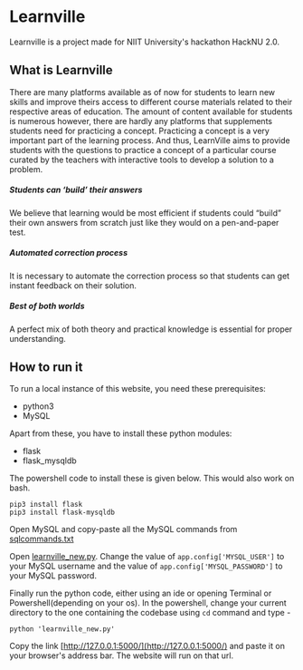 # Learnville
Learnville is a project made for NIIT University's hackathon HackNU 2.0.

What is Learnville
------
There are many platforms available as of now for students to learn new skills and improve theirs access to different course materials related to their respective areas of education. The amount of content available for students is numerous however, there are hardly any platforms that supplements students need for practicing a concept. Practicing a concept is a very important part of the learning process. And thus, LearnVille aims to provide students with the questions to practice a concept of a particular course curated by the teachers with interactive tools to develop a solution to a problem.
##### Students can ‘build’ their answers
We believe that learning would be most efficient if students could “build” their own answers from scratch just like they would on a pen-and-paper test.
##### Automated correction process
It is necessary to automate the correction process so that students can get instant feedback on their solution.
##### Best of both worlds
A perfect mix of both theory and practical knowledge is essential for proper understanding.

How to run it
------
To run a local instance of this website, you need these prerequisites:
* python3
* MySQL

Apart from these, you have to install these python modules:
* flask
* flask_mysqldb

The powershell code to install these is given below. This would also work on bash.
```
pip3 install flask
pip3 install flask-mysqldb
```

Open MySQL and copy-paste all the MySQL commands from [sqlcommands.txt](./sqlcommands.txt)

Open [learnville_new.py](./learnville_new.py). Change the value of `app.config['MYSQL_USER']` to your MySQL username and the value of `app.config['MYSQL_PASSWORD']` to your MySQL password.

Finally run the python code, either using an ide or opening Terminal or Powershell(depending on your os).
In the powershell, change your current directory to the one containing the codebase using `cd` command and type - 
```
python 'learnville_new.py'
```
Copy the link [http://127.0.0.1:5000/](http://127.0.0.1:5000/) and paste it on your browser's address bar.
The website will run on that url.
